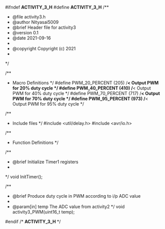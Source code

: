 #ifndef __ACTIVITY_3_H__
#define __ACTIVITY_3_H__
/**
 * @file activity3.h
 * @author Nityasai5009
 * @brief Header file for activity3
 * @version 0.1
 * @date 2021-09-16
 * 
 * @copyright Copyright (c) 2021
 * 
 */

/**
 * Macro Definitions
 */
#define PWM_20_PERCENT (205) /**< Output PWM for 20% duty cycle */
#define PWM_40_PERCENT (410) /**< Output PWM for 40% duty cycle */
#define PWM_70_PERCENT (717) /**< Output PWM for 70% duty cycle */
#define PWM_95_PERCENT (973) /**< Output PWM for 95% duty cycle */

/**
 * Include files
 */ 
#include <util/delay.h>
#include <avr/io.h>

/**
 * Function Definitions
 */

/**
 * @brief Initialize Timer1 registers 
 * 
 */
void InitTimer();

/**
 * @brief Produce duty cycle in PWM according to i/p ADC value
 * 
 * @param[in] temp The ADC value from activity2
 */
void activity3_PWM(uint16_t temp);

#endif /* __ACTIVITY_3_H__ */
